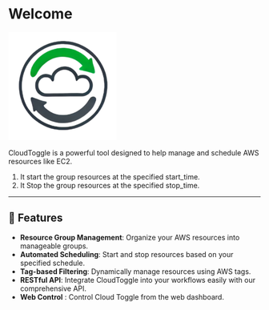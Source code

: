 # Welcome
![Logo](assets/logo-minimal.png)

CloudToggle is a powerful tool designed to help manage and schedule AWS resources like EC2.

1. It start the group resources at the specified start_time.
2. It Stop the group resources at the specified stop_time.

---

## 🚀 Features

- **Resource Group Management**: Organize your AWS resources into manageable groups.
- **Automated Scheduling**: Start and stop resources based on your specified schedule.
- **Tag-based Filtering**: Dynamically manage resources using AWS tags.
- **RESTful API**: Integrate CloudToggle into your workflows easily with our comprehensive API.
- **Web Control** : Control Cloud Toggle from the web dashboard.


